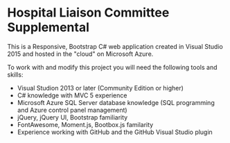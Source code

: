 # Hospital Liaison Committee Supplemental

This is a Responsive, Bootstrap C# web application created in Visual Studio 2015 and hosted in the "cloud" on Microsoft Azure.

To work with and modify this project you will need the following tools and skills:

- Visual Studion 2013 or later (Community Edition or higher)
- C# knowledge with MVC 5 experience
- Microsoft Azure SQL Server database knowledge (SQL programming and Azure control panel management)
- jQuery, jQuery UI, Bootstrap familiarity
- FontAwesome, Moment.js, Bootbox.js familarity
- Experience working with GitHub and the GitHub Visual Studio plugin
